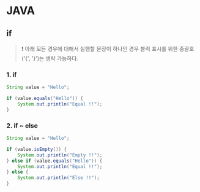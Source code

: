 # JAVA

## if

> ❗ 아래 모든 경우에 대해서 실행할 문장이 하나인 경우 블럭 표시를 위한 중괄호('{',  '}')는 생략 가능하다.

### 1. if

```java
String value = "Hello";

if (value.equals("Hello")) {
    System.out.println("Equal !!");
}
```

### 2. if ~ else

```java
String value = "Hello";

if (value.isEmpty()) {
    System.out.println("Empty !!");
} else if (value.equals("Hello")) {
    System.out.println("Equal !!");
} else {
    System.out.println("Else !!");
}
```

